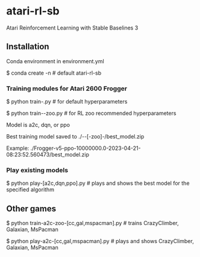 # atari-rl-sb

Atari Reinforcement Learning with Stable Baselines 3



## Installation
Conda environment in environment.yml

$ conda create -n <environment name>    # default atari-rl-sb

### Training modules for Atari 2600 Frogger
$ python train-<model>.py               # for default hyperparameters

$ python train-<model>-zoo.py           # for RL zoo recommended hyperparameters

Model is a2c, dqn, or ppo

Best training model saved to ./<game>-<model>-<timesteps>[-zoo]-<date>/best_model.zip

Example: ./Frogger-v5-ppo-10000000.0-2023-04-21-08:23:52.560473/best_model.zip

### Play existing models
$ python play-[a2c,dqn,ppo].py          # plays and shows the best model for the specified algorithm

## Other games
$ python train-a2c-zoo-[cc,gal,mspacman].py # trains CrazyClimber, Galaxian, MsPacman

$ python play-a2c-[cc,gal,mspacman].py      # plays and shows CrazyClimber, Galaxian, MsPacman
